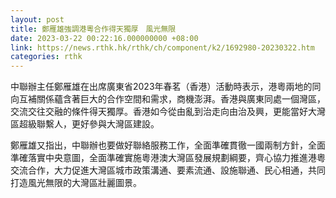 ```yaml
---
layout: post
title: 鄭雁雄強調港粵合作得天獨厚　風光無限
date: 2023-03-22 00:22:16.000000000 +08:00
link: https://news.rthk.hk/rthk/ch/component/k2/1692980-20230322.htm
categories: rthk
---
```


中聯辦主任鄭雁雄在出席廣東省2023年春茗（香港）活動時表示，港粵兩地的同向互補關係蘊含著巨大的合作空間和需求，商機澎湃。香港與廣東同處一個灣區，交流交往交融的條件得天獨厚。香港如今從由亂到治走向由治及興，更能當好大灣區超級聯繫人，更好參與大灣區建設。

鄭雁雄又指出，中聯辦也要做好聯絡服務工作，全面準確貫徹一國兩制方針，全面準確落實中央意圖，全面準確實施粵港澳大灣區發展規劃綱要，齊心協力推進港粵交流合作，大力促進大灣區城市政策溝通、要素流通、設施聯通、民心相通，共同打造風光無限的大灣區壯麗圖景。
